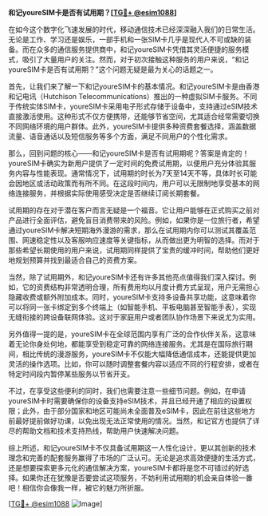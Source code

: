 **和记youreSIM卡是否有试用期？[[TG💪+ @esim1088](https://t.me/s/esim1088)]**

在如今这个数字化飞速发展的时代，移动通信技术已经深深融入我们的日常生活。无论是工作、学习还是娱乐，一部手机和一张SIM卡几乎是现代人不可或缺的装备。而在众多的通信服务提供商中，和记youreSIM卡凭借其灵活便捷的服务模式，吸引了大量用户的关注。然而，对于初次接触这种服务的用户来说，“和记youreSIM卡是否有试用期？”这个问题无疑是最为关心的话题之一。

首先，让我们来了解一下和记youreSIM卡的基本情况。和记youreSIM卡是由香港和记电讯（Hutchison Telecommunications）推出的一种虚拟SIM卡服务。不同于传统实体SIM卡，youreSIM卡采用电子形式存储于设备中，支持通过eSIM技术直接激活使用。这种形式不仅方便携带，还能够节省空间，尤其适合经常需要切换不同网络环境的用户群体。此外，youreSIM卡提供多种资费套餐选择，涵盖数据流量、语音通话以及短信服务等多个方面，满足不同用户的个性化需求。

那么，回到问题的核心——和记youreSIM卡是否有试用期呢？答案是肯定的！youreSIM卡确实为新用户提供了一定时间的免费试用期，以便用户充分体验其服务内容与性能表现。通常情况下，试用期的时长为7天至14天不等，具体时长可能会因地区或活动政策而有所不同。在这段时间内，用户可以无限制地享受基本的网络连接服务，并根据实际使用感受决定是否继续订阅长期套餐。

试用期的存在对于潜在客户而言无疑是一个福音。它让用户能够在正式购买之前对产品进行全面评估，避免盲目消费带来的风险。例如，如果你是一位旅行者，希望通过youreSIM卡解决短期海外漫游的需求，那么在试用期内你可以测试其覆盖范围、网速稳定性以及客服响应速度等关键指标，从而做出更为明智的选择。而对于那些希望长期使用的用户来说，试用期同样提供了宝贵的缓冲时间，帮助他们更好地规划预算并找到最适合自己的资费方案。

当然，除了试用期外，和记youreSIM卡还有许多其他亮点值得我们深入探讨。例如，它的资费结构非常透明合理，所有费用均以月度计费方式呈现，用户无需担心隐藏收费或额外附加成本。同时，youreSIM卡支持多设备共享功能，这意味着你可以将同一张卡绑定到多个终端上（如智能手机、平板电脑甚至智能手表），实现无缝衔接的跨设备联网体验。这对于家庭用户或者团队协作场景下来说尤为实用。

另外值得一提的是，youreSIM卡在全球范围内享有广泛的合作伙伴关系，这意味着无论你身处何地，都能享受到稳定可靠的网络连接服务。尤其是在国际旅行期间，相比传统的漫游服务，youreSIM卡不仅能大幅降低通信成本，还能提供更加灵活的操作选项。比如，你可以随时调整套餐内容以适应不同的行程安排，或者在特定时间段内暂停某些服务以节省开支。

不过，在享受这些便利的同时，我们也需要注意一些细节问题。例如，在申请youreSIM卡时需要确保你的设备支持eSIM技术，并且已经开通了相应的设置权限；此外，由于部分国家和地区可能尚未全面普及eSIM卡，因此在前往这些地方前最好提前做好功课，以免出现无法正常使用的情况。当然，和记官方也提供了详尽的帮助文档和技术支持热线，帮助用户快速解决问题。

综上所述，和记youreSIM卡不仅具备试用期这一人性化设计，更以其创新的技术理念和完善的配套服务赢得了市场的广泛认可。无论是追求高效便捷的生活方式，还是想要探索更多元化的通信解决方案，youreSIM卡都将是您不可错过的好选择。如果你还在犹豫是否要尝试这项服务，不妨利用试用期的机会亲自体验一番吧！相信你会像我一样，被它的魅力所折服。

[[TG💪+ @esim1088](https://t.me/s/esim1088) ![Image](https://i.postimg.cc/4NQfJmqS/Snipaste-2025-05-13-00-14-12.png)]